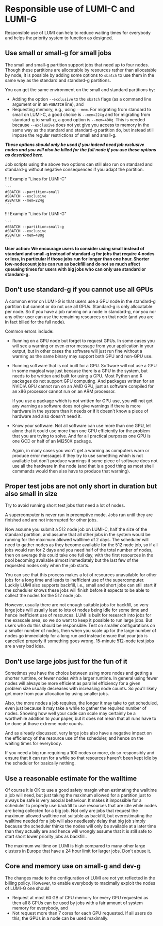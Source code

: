 # Responsible use of LUMI-C and LUMI-G

Responsible use of LUMI can help to reduce waiting times for everybody and helps the priority
system to function as designed.


## Use small or small-g for small jobs

The small and small-g partition support jobs that need up to four nodes. Though these partitions
are allocatable by resources rather than allocatable by node, it is possible by adding some options
to `sbatch` to use them in the same way as the standard and standard-g partitions.

You can get the same environment on the small and standard partitions by:

-   Adding the option `--exclusive` to the `sbatch` flags (as a command line argument or
    in an `#SBATCH` line), and
-   Requesting memory, e.g., using `--mem`. For migrating from standard to small on LUMI-C, a good
    choice is `--mem=224g` and for migrating from standard-g to small-g, a good option is
    `--mem=480g`. This is needed because `--exclusive` does not yet give you access to memory in 
    the same way as the standard and standard-g partition do, but instead still impose the regular
    restrictions of small and small-g.

***These options should only be used if you indeed need job exclusive nodes and you will also be
billed for the full node if you use these options as described here.***

Job scripts using the above two options can still also run on standard and standard-g without 
negative consequences if you adapt the partition.

!!! Example "Lines for LUMI-C"

    ```
    #SBATCH --partition=small
    #SBATCH --exclusive
    #SBATCH --mem=224g
    ```

!!! Example "Lines for LUMI-G"

    ```
    #SBATCH --partition=small-g
    #SBATCH --exclusive
    #SBATCH --mem=480g
    ```

**User action: We encourage users to consider using small instead of standard and small-g instead of
standard-g for jobs that require 4 nodes or less, in particular if those jobs run for longer than
one hour. Shorter low-nodecount jobs can run as backfill and do not so much affect queueing times
for users with big jobs who can only use standard or standard-g.**


## Don't use standard-g if you cannot use all GPUs

A common error on LUMI-G is that users use a GPU node in the standard-g partition but cannot or
do not use all GPUs. Standard-g is only allocatable per node. So if you have a job running on a
node in standard-g, nor you nor any other user can use the remaining resources on that node (and you
are in fact billed for the full node).

Common errors include:

-   Running on a GPU node but forget to request GPUs. In some cases you will see a warning or even
    error message from your application in your output, 
    but in other cases the software will just run fine without a warning as
    the same binary may support both GPU and non-GPU use.

-   Running software that is not built for a GPU. Software will not use a GPU in some magical way
    just because there is a GPU in the system, but needs to be written and built for using a GPU.
    Most Python and R packages do not support GPU computing. And packages written for an NVIDIA GPU
    cannot run on an AMD GPU, just as software compiled for an x86 processor cannot run on an ARM
    processor.

    If you use a package which is not written for GPU use, you will not get any warning as software 
    does not give warnings if there is more hardware in the system than it needs or if it doesn't 
    know a piece of hardware and also doesn't need it.

-   Know your software. Not all software can use more than one GPU, let alone that it could use more
    than one GPU efficiently for the problem that you are trying to solve. And for all practical 
    purposes one GPU is one GCD or half of an MI250X package.

    Again, in many cases you won't get a warning as computers warn or produce error messages if they
    try to use something which is not available but don't produce warnings if some piece of software does
    not use all the hardware in the node (and that is a good thing as most shell commands would then also
    have to produce that warning).


## Proper test jobs are not only short in duration but also small in size

Try to avoid running short test jobs that need a lot of nodes. 

A supercomputer is never run in preemptive mode. Jobs run until they are finished and are not interrupted
for other jobs.

Now assume you submit a 512 node job on LUMI-C, half the size of the standard partition, and assume that all other
jobs in the system would be running for the maximum allowed walltime of 2 days. The scheduler will need to
gather nodes as they become available for the 512 node job, so if all jobs would run for 2 days and you need 
half of the total number of nodes, then on average this could take one full day, with the first resources in 
the pool becoming available almost immediately but the last few of the requested nodes only when the job starts.

You can see that this process makes a lot of resources unavailable for other jobs for a long time and leads to
inefficient use of the supercomputer. Luckily LUMI also supports backfill, i.e., small and short jobs can still start
if the scheduler knows these jobs will finish before it expects to be able to collect the nodes for the 512 node
job. 

However, usually there are not enough suitable jobs for backfill,
so very large jobs will usually lead to lots of nodes being idle for some time and hence inefficient use
of resources. LUMI is built for research into jobs for the exascale area, so we do want to keep it possible to run
large jobs. But users who do this should be responsible: Test on smaller configurations on a smaller number of nodes,
then when you scale up for the large number of nodes go immediately for a long run and instead ensure that your job
is cancelled properly if something goes wrong. 15-minute 512-node test jobs are a very bad idea.


## Don't use large jobs just for the fun of it

Sometimes you have the choice between using more nodes and getting a shorter runtime, or fewer nodes with a larger runtime.
In general using fewer nodes will always be more efficient as parallel efficiency for a given problem size usually decreases
with increasing node counts. So you'll likely get more from your allocation by using smaller jobs.

Also, the more nodes a job requires, the longer it may take to get scheduled, even just because it may take a while to gather 
the required number of nodes. Showing how well your code can scale may certainly be a worthwhile addition to your paper, but it
does not mean that all runs have to be done at those extreme node counts.

And as already discussed, very large jobs also have a negative impact on the efficiency of the resource use of the scheduler,
and hence on the waiting times for everybody.

If you need a big run requiring a 100 nodes or more, do so responsibly and ensure that it can run for a while so that 
resources haven't been kept idle by the scheduler for basically nothing.


## Use a reasonable estimate for the walltime

Of course it is OK to use a good safety margin when estimating the walltime a job will need, but just taking the 
maximum allowed for a partition just to always be safe is very asocial behaviour. It makes it impossible for a 
scheduler to properly use backfill to use resources that are idle while nodes are being collected for a big job.
Not only are jobs that request the maximum allowed walltime not suitable as backfill, but overestimating the 
walltime needed for a job will also needlessly delay that big job
simply because the scheduler thinks the nodes will only be available at
a later time than they actually are and hence will wrongly assume that it is still safe to start short
lower priority jobs as backfill..

The maximum walltime on LUMI is high compared to many other large clusters in Europe that have a 24 hour limit
for larger jobs. Don't abuse it.


## Core and memory use on small-g and dev-g

The changes made to the configuration of LUMI are not yet reflected in the billing policy. However, 
to enable everybody to maximally exploit the nodes of LUMI-G one should

-   Request at most 60 GB of CPU memory for every GPU requested as then all 8 GPUs can be used
    by jobs with a fair amount of system memory for everybody, and
-   Not request more than 7 cores for each GPU requested. If all users do this, the GPUs
    in a node can be used maximally.

